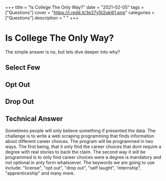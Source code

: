 +++
title = "Is College The Only Way?"
date = "2021-02-05"
tags = ["Questions"]
cover = "https://i.redd.it/3e27y5t2uki61.png"
categories = ["Questions"]
description = " "
+++

# Is College The Only Way?

The simple answer is no, but lets dive deeper into why?

## Select Few

## Opt Out

## Drop Out

## Technical Answer

Sometimes people will only believe something if presented the data. The challenge is to write a web scraping programming that finds information about different 
career choices. The program will be programmed in two ways. The first being, that it only find the career choices that dont require a degree with real stories
to back the claim. The second way it will be programmed is to only find career choices were a degree is mandatory and not optional in anty form whatsoever. The
keywords we are going to use include: "license", "opt out", "drop out", "self taught", 'internship", "apprenticeship" and many more. 
